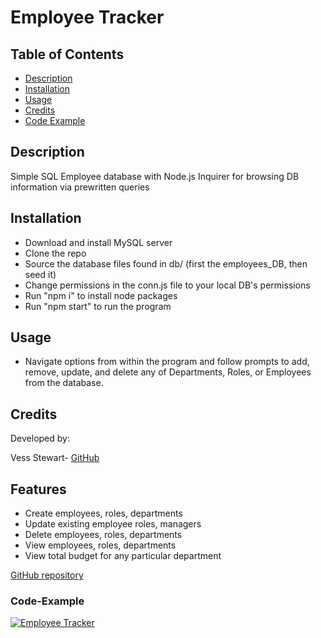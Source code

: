 # Employee Tracker

## Table of Contents
- [Description](#description)
- [Installation](#Installation)
- [Usage](#usage)
- [Credits](#credits)
- [Code Example](#Code-Example)

## Description
Simple SQL Employee database with Node.js Inquirer for browsing DB information via prewritten queries

## Installation
- Download and install MySQL server
- Clone the repo
- Source the database files found in db/ (first the employees_DB, then seed it)
- Change permissions in the conn.js file to your local DB's permissions
- Run "npm i" to install node packages
- Run "npm start" to run the program

## Usage
- Navigate options from within the program and follow prompts to add, remove, update, and delete any of Departments, Roles, or Employees from the database.

## Credits
Developed by:

Vess Stewart-
[GitHub](https://github.com/angel-pup)

## Features

- Create employees, roles, departments
- Update existing employee roles, managers
- Delete employees, roles, departments
- View employees, roles, departments
- View total budget for any particular department

[GitHub repository](https://github.com/angel-pup/employee-tracker)

### Code-Example

[![Employee Tracker](https://img.youtube.com/vi/z7oHxxelxCc/0.jpg)](https://www.youtube.com/watch?v=z7oHxxelxCc)